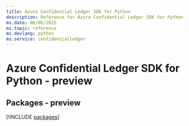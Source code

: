 ```yaml
---
title: Azure Confidential Ledger SDK for Python
description: Reference for Azure Confidential Ledger SDK for Python
ms.date: 06/06/2025
ms.topic: reference
ms.devlang: python
ms.service: confidentialledger
---
```

# Azure Confidential Ledger SDK for Python - preview
## Packages - preview
[!INCLUDE [packages](confidential-ledger-index.md)]